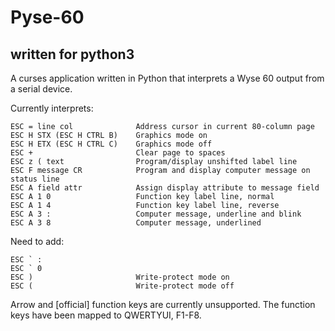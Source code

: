 # Pyse-60
## written for python3
A curses application written in Python that interprets a Wyse 60 output from a serial device.

Currently interprets:
```
ESC = line col              Address cursor in current 80-column page
ESC H STX (ESC H CTRL B)    Graphics mode on
ESC H ETX (ESC H CTRL C)    Graphics mode off
ESC +                       Clear page to spaces
ESC z ( text                Program/display unshifted label line
ESC F message CR            Program and display computer message on status line
ESC A field attr            Assign display attribute to message field
ESC A 1 0                   Function key label line, normal
ESC A 1 4                   Function key label line, reverse
ESC A 3 :                   Computer message, underline and blink
ESC A 3 8                   Computer message, underlined
```
Need to add:
```
ESC ` :
ESC ` 0
ESC )                       Write-protect mode on
ESC (                       Write-protect mode off
```
Arrow and [official] function keys are currently unsupported. The function keys have been mapped to QWERTYUI, F1-F8.